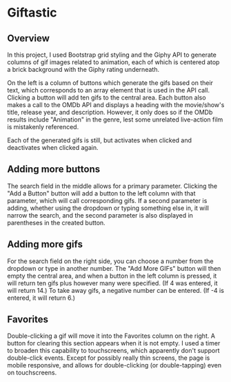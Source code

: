 # Giftastic

## Overview
In this project, I used Bootstrap grid styling and the Giphy API to generate columns of gif images related to animation, each of which is centered atop a brick background with the Giphy rating underneath.

On the left is a column of buttons which generate the gifs based on their text, which corresponds to an array element that is used in the API call. Clicking a button will add ten gifs to the central area. Each button also makes a call to the OMDb API and displays a heading with the movie/show's title, release year, and description. However, it only does so if the OMDb results include "Animation" in the genre, lest some unrelated live-action film is mistakenly referenced.

Each of the generated gifs is still, but activates when clicked and deactivates when clicked again.


## Adding more buttons

The search field in the middle allows for a primary parameter. Clicking the "Add a Button" button will add a button to the left column with that parameter, which will call corresponding gifs. If a second parameter is adding, whether using the dropdown or typing something else in, it will narrow the search, and the second parameter is also displayed in parentheses in the created button.

## Adding more gifs

For the search field on the right side, you can choose a number from the dropdown or type in another number. The "Add More GIFs" button will then empty the central area, and when a button in the left column is pressed, it will return ten gifs plus however many were specified. (If 4 was entered, it will return 14.) To take away gifs, a negative number can be entered. (If -4 is entered, it will return 6.)

## Favorites
Double-clicking a gif will move it into the Favorites column on the right. A button for clearing this section appears when it is not empty. I used a timer to broaden this capability to touchscreens, which apparently don't support double-click events. Except for possibly really thin screens, the page is mobile responsive, and allows for double-clicking (or double-tapping) even on touchscreens.